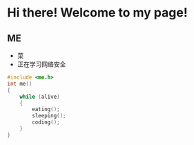 # Hi there! Welcome to my page!
## ME
* 菜
* 正在学习网络安全
```c
#include <me.h>
int me()
{
    while (alive)
    {
        eating();
        sleeping();
        coding();
    } 
}
```

